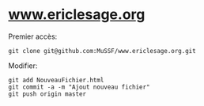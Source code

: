 www.ericlesage.org
==================

Premier accès:

    git clone git@github.com:MuSSF/www.ericlesage.org.git

Modifier:

    git add NouveauFichier.html
    git commit -a -m "Ajout nouveau fichier"
    git push origin master
    
    

